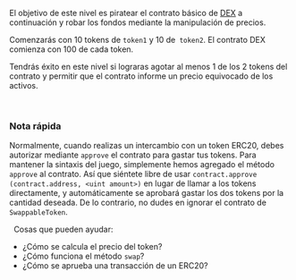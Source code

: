 El objetivo de este nivel es piratear el contrato básico de [DEX](https://en.wikipedia.org/wiki/Decentralized_exchange) a continuación y robar los fondos mediante la manipulación de precios.

Comenzarás con 10 tokens de `token1` y 10 de` token2`. El contrato DEX comienza con 100 de cada token.

Tendrás éxito en este nivel si lograras agotar al menos 1 de los 2 tokens del contrato y permitir que el contrato informe un precio equivocado de los activos.

&nbsp;
### Nota rápida
Normalmente, cuando realizas un intercambio con un token ERC20, debes autorizar mediante `approve` el contrato para gastar tus tokens. Para mantener la sintaxis del juego, simplemente hemos agregado el método `approve` al contrato. Así que siéntete libre de usar `contract.approve (contract.address, <uint amount>)` en lugar de llamar a los tokens directamente, y automáticamente se aprobará gastar los dos tokens por la cantidad deseada. De lo contrario, no dudes en ignorar el contrato de `SwappableToken`.

&nbsp;
Cosas que pueden ayudar:
* ¿Cómo se calcula el precio del token?
* ¿Cómo funciona el método `swap`?
* ¿Cómo se aprueba  una transacción de un ERC20?